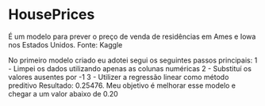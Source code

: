 # HousePrices
É um modelo para prever o preço de venda de residências em Ames e Iowa nos Estados Unidos. Fonte: Kaggle

No primeiro modelo criado eu adotei segui os seguintes passos principais:
1 - Limpei os dados utilizando apenas as colunas numéricas
2 - Substituí os valores ausentes por -1
3 - Utilizer a regressão linear como método preditivo
Resultado: 0.25476. Meu objetivo é melhorar esse modelo e chegar a um valor abaixo de 0.20
